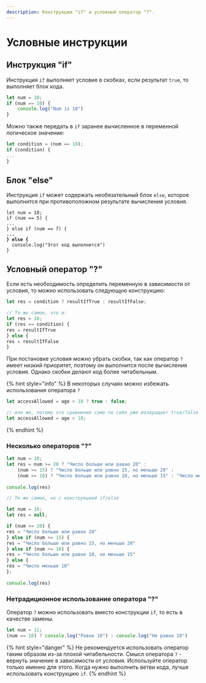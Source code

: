 ```yaml
---
description: Конструкции "if" и условный оператор "?".
---
```


# Условные инструкции

## Инструкция "if"

Инструкция `if` выполняет условие в скобках, если  результат `true`, то выполняет блок кода.

```javascript
let num = 10;
if (num == 10) {
    console.log("Num is 10")
}
```

Можно также передать в `if` заранее вычисленное в переменной логическое значение:

```javascript
let condition = (num == 10);
if (condition) {
...
}
```

## Блок "else"

Инструкция `if` может содержать необязательный блок `else`, которое выполнится при противоположном результате вычисления условия.

<pre class="language-javascript"><code class="lang-javascript">let num = 10;
if (num == 5) {
...
} else if (num == 7) {
<strong>...
</strong><strong>} else {
</strong>  console.log("Этот код выполнится")
}
</code></pre>

## Условный оператор "?"

Если есть необходимость определить переменную в зависимости от условия, то можно использовать следующую конструкцию:

```javascript
let res = condition ? resultIfTrue : resultIfFalse;

// То же самое, что и:
let res = 10;
if (res == condition) {
res = resultIfTrue
} else {
res = resultIfFalse
}
```

При постановке условия можно убрать скобки, так как оператор `?`  имеет низкий приоритет, поэтому он выполнится после вычисления условия. Однако скобки делают код более читабельным.

{% hint style="info" %}
В некоторых случаях можно избежать использования оператора `?`

```javascript
let accessAllowed = age > 18 ? true : false;

// или же, потому что сравнение само по себе уже возвращает true/false
let accessAllowed = age > 18;
```
{% endhint %}

### Несколько операторов "?"

```javascript
let num = 10;
let res = num >= 20 ? "Число больше или равно 20" :
    (num >= 15) ? "Число больше или равно 15, но меньше 20" :
    (num >= 10) ? "Число больше или равно 10, но меньше 15" : "Число меньше 10";
    
console.log(res)
```

```javascript
// То же самое, но с конструкцией if/else

let num = 16;
let res = null;

if (num >= 20) {
res = "Число больше или равно 20"
} else if (num >= 15) {
res = "Число больше или равно 15, но меньше 20"
} else if (num >= 10) {
res = "Число больше или равно 10, но меньше 15"
} else {
res = "Число меньше 10"
};
    
console.log(res)
```

### Нетрадиционное использование оператора "?"

Оператор `?` можно использовать вместо конструкции `if`, то есть в качестве замены.

```javascript
let num = 11;
(num == 10) ? console.log("Равно 10") : console.log("Не равно 10")
```

{% hint style="danger" %}
Не рекомендуется использовать оператор таким образом из-за плохой читабельности. Смысл оператора `?` - вернуть значение в зависимости от условия. Используйте оператор только именно для этого. Когда нужно выполнить ветви кода, лучше использовать конструкцию `if`.
{% endhint %}
